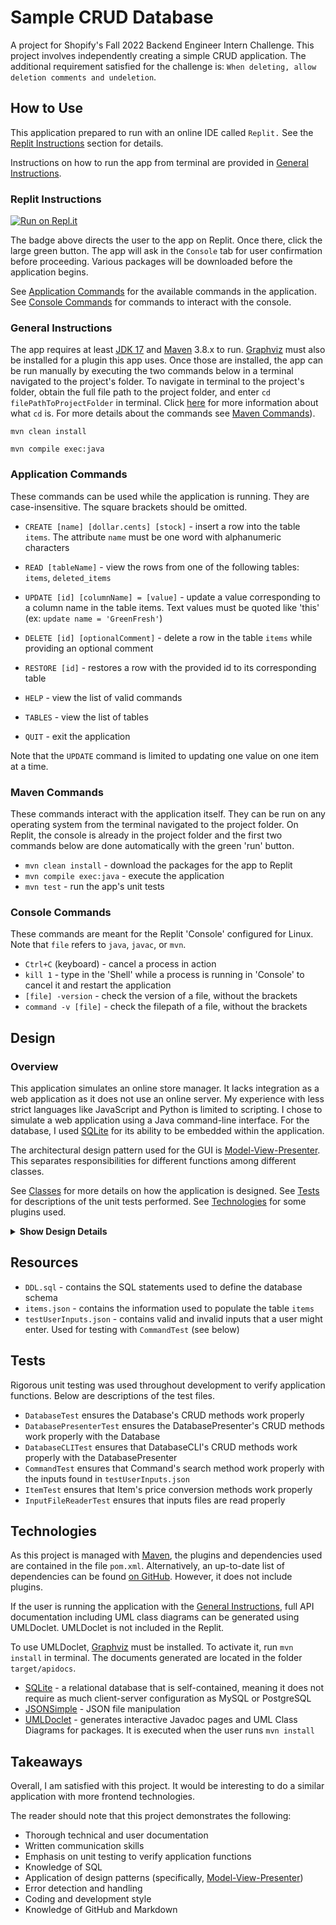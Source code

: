 # Sample CRUD Database

A project for Shopify's Fall 2022 Backend Engineer Intern Challenge. This project involves independently creating a simple CRUD application. The additional requirement satisfied for the challenge is: `When deleting, allow deletion comments and undeletion`.

## How to Use

This application prepared to run with an online IDE called `Replit.` See the [Replit Instructions](#replit-instructions) section for details.

Instructions on how to run the app from terminal are provided in [General Instructions](#general-instructions).

### Replit Instructions

[![Run on Repl.it](https://repl.it/badge/github/cyberphoria/Sample-CRUD-Backend)](https://replit.com/@liamtripp/Sample-CRUD-Backend)

The badge above directs the user to the app on Replit. Once there, click the large green button. The app will ask in the `Console` tab for user confirmation before proceeding. Various packages will be downloaded before the application begins. 

See [Application Commands](#application-commands) for the available commands in the application. See [Console Commands](#console-commands) for commands to interact with the console.

### General Instructions

The app requires at least [JDK 17](https://www.oracle.com/java/technologies/downloads/) and [Maven](https://maven.apache.org/download.cgi) 3.8.x to run. [Graphviz](https://graphviz.org/download/) must also be installed for a plugin this app uses. Once those are installed, the app can be run manually by executing the two commands below in a terminal navigated to the project's folder. To navigate in terminal to the project's folder, obtain the full file path to the project folder, and enter `cd filePathToProjectFolder` in terminal. Click [here](https://en.wikipedia.org/wiki/Cd_(command)#Usage) for more information about what `cd` is. For more details about the commands see [Maven Commands](#maven-commands)).

```mvn clean install```

```mvn compile exec:java```

### Application Commands

These commands can be used while the application is running. They are case-insensitive. The square brackets should be omitted.

* `CREATE [name] [dollar.cents] [stock]` - insert a row into the table `items`. The attribute `name` must be one word with alphanumeric characters

* `READ [tableName]` - view the rows from one of the following tables: `items`, `deleted_items`

* `UPDATE [id] [columnName] = [value]` - update a value corresponding to a column name in the table items. Text values must be quoted like 'this' (ex: `update name = 'GreenFresh'`)

* `DELETE [id] [optionalComment]` - delete a row in the table `items` while providing an optional comment

* `RESTORE [id]` - restores a row with the provided id to its corresponding table

* `HELP` - view the list of valid commands

* `TABLES` - view the list of tables

* `QUIT` - exit the application

Note that the `UPDATE` command is limited to updating one value on one item at a time.

### Maven Commands 

These commands interact with the application itself. They can be run on any operating system from the terminal navigated to the project folder. On Replit, the console is already in the project folder and the first two commands below are done automatically with the green 'run' button.

* `mvn clean install` - download the packages for the app to Replit
* `mvn compile exec:java` - execute the application
* `mvn test` - run the app's unit tests

### Console Commands

These commands are meant for the Replit 'Console' configured for Linux. Note that `file` refers to `java`, `javac`, or `mvn`.

* `Ctrl+C` (keyboard) - cancel a process in action
* `kill 1` - type in the 'Shell' while a process is running in 'Console' to cancel it and restart the application
* `[file] -version` - check the version of a file, without the brackets
* `command -v [file]` - check the filepath of a file, without the brackets

## Design

### Overview

This application simulates an online store manager. It lacks integration as a web application as it does not use an online server. My experience with less strict languages like JavaScript and Python is limited to scripting. I chose to simulate a web application using a Java command-line interface. For the database, I used [SQLite](https://github.com/xerial/sqlite-jdbc) for its ability to be embedded within the application. 

The architectural design pattern used for the GUI is [Model-View-Presenter](https://en.wikipedia.org/wiki/Model%E2%80%93view%E2%80%93presenter). This separates responsibilities for different functions among different classes.

See [Classes](#classes) for more details on how the application is designed. See [Tests](#tests) for descriptions of the unit tests performed. See [Technologies](#technologies) for some plugins used.

<details>
  <summary><b>Show Design Details</b></summary>
<br>

### Details

The method to run this application is found in the file `DatabaseBackend`. It begins a loop that prompts the user for input in the form of a [Command](#application-commands) and displays an appropriate output. This loop continues until the user enters `QUIT`.

The tables for this project are `items` and `deleted_items`. Both contain `Items`, which each have an id, name, price, and stock. Id is specified by the SQL database. `DeletedItem`, a subclass of Item, may contain an optional comment.

When an Item is deleted from a table using the `DELETE` Command, it is inserted into the `deleted_items` table. The `RESTORE` Command deletes the item from the `deleted_items` table, returning the DeletedItem to its original table as an item.

Commands are processed by pattern-matching and group capturing with Regex. The captured input groups are passed and formatted for the SQL database before being executed. The Regex group capturing limits the application to whatever is hard-coded. It favors security by disallowing input that doesn't match the required format. 

### Classes

Class descriptions and UML class diagrams are provided for an overview of the system. They were generated using the [UMLDoclet](https://github.com/talsma-ict/umldoclet) plugin (more details under [Technologies](#technologies)).

#### Class Descriptions

All classes and almost all methods are fully documented. Below are the class descriptions.

<img src="images/all_classes.png" alt="Class Descriptions">

#### Package Dependencies

This diagram illustrates the relationship between the application's packages. The packages for the project are divided amongst the `view`, `presenter`, and `model` per the Model-View-Presenter pattern. `backend` contains the main method. `org.json.simple` is a [dependency](#technologies).

<img src="images/package-dependencies.png" alt="Package Overview">

<br>
<br>
<details>
  <summary><b>Show Class Diagrams</b></summary>
  
### UML Class Diagrams

#### Model

The `model` package contains the main Model class, `Database`. It also contains the `Item` classes, an [enumeration](https://en.wikipedia.org/wiki/Enumerated_type) for the names of the SQL tables (accessed by all packages), and `InputFileReader` to read files used for initializing the Database and testing. 

<img src="images/model.png" alt="Model">

#### Presenter

The `presenter` package only contains the main Presenter class, `DatabasePresenter`. In hindsight, DatabasePresenter could have contained methods to format input Strings for the View and returned Strings instead of returning `Items`.

<img src="images/presenter.png" alt="Presenter">

#### View
  
The `view` package contains the main View class, `DatabaseCLI`, as well as a [Command](#application-commands) enumeration and InputMatcher helper class.

<img src="images/view.png" alt="View">

#### Backend

Backend creates the `Database`, `DatabasePresenter`, and `DatabaseCLI` before beginning the input loop.

<img src="images/backend.png" alt="Backend">

</details>
</details>
  
## Resources

* `DDL.sql` - contains the SQL statements used to define the database schema
* `items.json` - contains the information used to populate the table `items`
* `testUserInputs.json` - contains valid and invalid inputs that a user might enter. Used for testing with `CommandTest` (see below)

## Tests

Rigorous unit testing was used throughout development to verify application functions. Below are descriptions of the test files.

 * `DatabaseTest` ensures the Database's CRUD methods work properly
 * `DatabasePresenterTest` ensures the DatabasePresenter's CRUD methods work properly with the Database
 * `DatabaseCLITest` ensures that DatabaseCLI's CRUD methods work properly with the DatabasePresenter
 * `CommandTest` ensures that Command's search method work properly with the inputs found in `testUserInputs.json`
 * `ItemTest` ensures that Item's price conversion methods work properly
 * `InputFileReaderTest` ensures that inputs files are read properly

## Technologies

As this project is managed with [Maven](https://maven.apache.org/), the plugins and dependencies used are contained in the file `pom.xml`. Alternatively, an up-to-date list of dependencies can be found [on GitHub](https://github.com/cyberphoria/Sample-CRUD-Backend/network/dependencies). However, it does not include plugins.

If the user is running the application with the [General Instructions](#general-instructions), full API documentation including UML class diagrams can be generated using UMLDoclet. UMLDoclet is not included in the Replit.

To use UMLDoclet, [Graphviz](https://graphviz.org/download/) must be installed. To activate it, run `mvn install` in terminal. The documents generated are located in the folder `target/apidocs`.

* [SQLite](https://github.com/xerial/sqlite-jdbc) - a relational database that is self-contained, meaning it does not require as much client-server configuration as MySQL or PostgreSQL
* [JSONSimple](https://github.com/fangyidong/json-simple) - JSON file manipulation
* [UMLDoclet](https://github.com/talsma-ict/umldoclet) - generates interactive Javadoc pages and UML Class Diagrams for packages. It is executed when the user runs ```mvn install```

## Takeaways 

Overall, I am satisfied with this project. It would be interesting to do a similar application with more frontend technologies.

The reader should note that this project demonstrates the following: 

* Thorough technical and user documentation
* Written communication skills
* Emphasis on unit testing to verify application functions
* Knowledge of SQL
* Application of design patterns (specifically, [Model-View-Presenter](https://en.wikipedia.org/wiki/Model%E2%80%93view%E2%80%93presenter))
* Error detection and handling
* Coding and development style
* Knowledge of GitHub and Markdown
